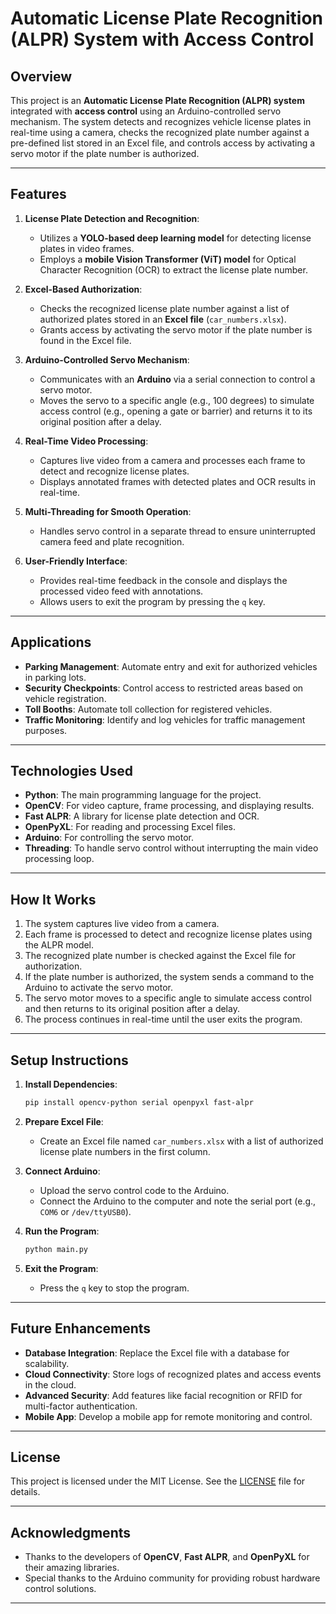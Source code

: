 
# Automatic License Plate Recognition (ALPR) System with Access Control

## Overview
This project is an **Automatic License Plate Recognition (ALPR) system** integrated with **access control** using an Arduino-controlled servo mechanism. The system detects and recognizes vehicle license plates in real-time using a camera, checks the recognized plate number against a pre-defined list stored in an Excel file, and controls access by activating a servo motor if the plate number is authorized.

---

## Features
1. **License Plate Detection and Recognition**:
   - Utilizes a **YOLO-based deep learning model** for detecting license plates in video frames.
   - Employs a **mobile Vision Transformer (ViT) model** for Optical Character Recognition (OCR) to extract the license plate number.

2. **Excel-Based Authorization**:
   - Checks the recognized license plate number against a list of authorized plates stored in an **Excel file** (`car_numbers.xlsx`).
   - Grants access by activating the servo motor if the plate number is found in the Excel file.

3. **Arduino-Controlled Servo Mechanism**:
   - Communicates with an **Arduino** via a serial connection to control a servo motor.
   - Moves the servo to a specific angle (e.g., 100 degrees) to simulate access control (e.g., opening a gate or barrier) and returns it to its original position after a delay.

4. **Real-Time Video Processing**:
   - Captures live video from a camera and processes each frame to detect and recognize license plates.
   - Displays annotated frames with detected plates and OCR results in real-time.

5. **Multi-Threading for Smooth Operation**:
   - Handles servo control in a separate thread to ensure uninterrupted camera feed and plate recognition.

6. **User-Friendly Interface**:
   - Provides real-time feedback in the console and displays the processed video feed with annotations.
   - Allows users to exit the program by pressing the `q` key.

---

## Applications
- **Parking Management**: Automate entry and exit for authorized vehicles in parking lots.
- **Security Checkpoints**: Control access to restricted areas based on vehicle registration.
- **Toll Booths**: Automate toll collection for registered vehicles.
- **Traffic Monitoring**: Identify and log vehicles for traffic management purposes.

---

## Technologies Used
- **Python**: The main programming language for the project.
- **OpenCV**: For video capture, frame processing, and displaying results.
- **Fast ALPR**: A library for license plate detection and OCR.
- **OpenPyXL**: For reading and processing Excel files.
- **Arduino**: For controlling the servo motor.
- **Threading**: To handle servo control without interrupting the main video processing loop.

---

## How It Works
1. The system captures live video from a camera.
2. Each frame is processed to detect and recognize license plates using the ALPR model.
3. The recognized plate number is checked against the Excel file for authorization.
4. If the plate number is authorized, the system sends a command to the Arduino to activate the servo motor.
5. The servo motor moves to a specific angle to simulate access control and then returns to its original position after a delay.
6. The process continues in real-time until the user exits the program.

---

## Setup Instructions
1. **Install Dependencies**:
   ```bash
   pip install opencv-python serial openpyxl fast-alpr
   ```

2. **Prepare Excel File**:
   - Create an Excel file named `car_numbers.xlsx` with a list of authorized license plate numbers in the first column.

3. **Connect Arduino**:
   - Upload the servo control code to the Arduino.
   - Connect the Arduino to the computer and note the serial port (e.g., `COM6` or `/dev/ttyUSB0`).

4. **Run the Program**:
   ```bash
   python main.py
   ```

5. **Exit the Program**:
   - Press the `q` key to stop the program.

---

## Future Enhancements
- **Database Integration**: Replace the Excel file with a database for scalability.
- **Cloud Connectivity**: Store logs of recognized plates and access events in the cloud.
- **Advanced Security**: Add features like facial recognition or RFID for multi-factor authentication.
- **Mobile App**: Develop a mobile app for remote monitoring and control.

---

## License
This project is licensed under the MIT License. See the [LICENSE](LICENSE) file for details.

---

## Acknowledgments
- Thanks to the developers of **OpenCV**, **Fast ALPR**, and **OpenPyXL** for their amazing libraries.
- Special thanks to the Arduino community for providing robust hardware control solutions.

---

